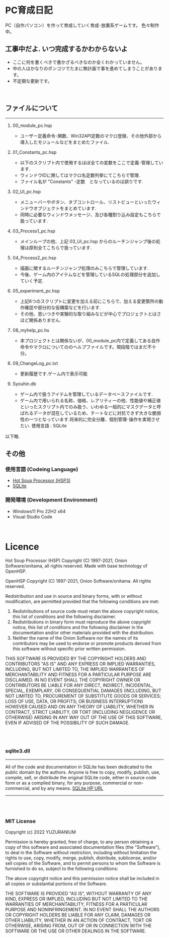 # PC育成日記
PC（自作パソコン）を作って育成していく育成･放置系ゲームです。
色々制作中。
<br />

## 工事中だよ. いつ完成するかわからないよ

- ここに何を書くべきで書かざるべきなのか全くわかっていません。
- 中の人はかなりのポンコツでたまに無計画で事を進めてしまうことがあります。
- 不定期な更新です。
<br />

## ファイルについて
***
1.  00_module_pc.hsp
	- ユーザー定義命令･関数、Win32API定数のマクロ登録、その他外部から導入したモジュールなどをまとめたファイル.

2.  01_Constants_pc.hsp
	- 以下のスクリプト内で使用するほぼ全ての変数をここで定義･管理しています.
	- ウィンドウIDに関してはマクロ名定数列挙にてこちらで管理.
	- ファイル名が "Constants" -定数　となっているのは誤りです.


3.  02_UI_pc.hsp
	- メニューバーやボタン、タブコントロール、リストビューといったウィンドウオブジェクトをまとめています.
	- 同時に必要なウィンドウメッセージ、及び各種割り込み設定もこちらで扱っています.


4.  03_Process1_pc.hsp
	- メインループの他、上記 03_UI_pc.hsp からのルーチンジャンプ後の処理は原則全てこちらで扱っています.


5.  04_Process2_pc.hsp
	- 描画に関するルーチンジャンプ処理のみこちらで管理しています.
	- 今後、ゲーム内のアイテムなどを管理しているSQLの処理部分を追加していく予定.


6.  05_experiment_pc.hsp
	- 上記6つのスクリプトに変更を加える前にこちらで、加える変更箇所の動作確認や部分的な仮構築などを行います.
	- その他、思いつきや実験的な取り組みなどが中心でプロジェクトとはさほど関係ありません.


7. 08_myhelp_pc.hs
	- 本プロジェクトとは関係ないが、00_module_pc内で定義してある自作命令やマクロについてののヘルプファイルです。現段階ではまだ不十分。


8.  09_ChangeLog_pc.txt
	- 更新履歴です.ゲーム内で表示可能



9.  Syouhin.db
	- ゲーム内で扱うアイテムを管理しているデータベースファイルです.
	- ゲーム内で用いられる名称、価格、レアリティーの他、性能値や補正値といったスクリプト内でのみ扱う、いわゆる一般的にマスクデータと呼ばれるデータが混在しているため、チートなどに対抗できず大きな脆弱性の一つとなっています.将来的に完全分離、個別管理･操作を実現させたい.   使用言語 : SQLite

以下略.
<br />

## その他

### 使用言語 (Codeing Language)
- [Hot Soup Processor (HSP3)](https://hsp.tv/)
- [SQLite](https://www.sqlite.org)
### 開発環境 (Development Environment)
- Windows11 Pro 22H2 x64
- Visual Studio Code
<br />


# Licence

Hot Soup Processor (HSP)
Copyright (C) 1997-2021, Onion Software/onitama, all rights reserved.
Made with base technology of OpenHSP.


OpenHSP
Copyright (C) 1997-2021, Onion Software/onitama.
All rights reserved.

Redistribution and use in source and binary forms, with or without modification, are permitted provided that the following conditions are met:

1. Redistributions of source code must retain the above copyright notice, this list of conditions and the following disclaimer.
1. Redistributions in binary form must reproduce the above copyright notice, this list of conditions and the following disclaimer in the documentation and/or other materials provided with the distribution.
1. Neither the name of the Onion Software nor the names of its contributors may be used to endorse or promote products derived from this software without specific prior written permission.

THIS SOFTWARE IS PROVIDED BY THE COPYRIGHT HOLDERS AND CONTRIBUTORS "AS IS" AND ANY EXPRESS OR IMPLIED WARRANTIES, INCLUDING, BUT NOT LIMITED TO, THE IMPLIED WARRANTIES OF MERCHANTABILITY AND FITNESS FOR A PARTICULAR PURPOSE ARE DISCLAIMED. IN NO EVENT SHALL THE COPYRIGHT OWNER OR CONTRIBUTORS BE LIABLE FOR ANY DIRECT, INDIRECT, INCIDENTAL, SPECIAL, EXEMPLARY, OR CONSEQUENTIAL DAMAGES (INCLUDING, BUT NOT LIMITED TO, PROCUREMENT OF SUBSTITUTE GOODS OR SERVICES; LOSS OF USE, DATA, OR PROFITS; OR BUSINESS INTERRUPTION) HOWEVER CAUSED AND ON ANY THEORY OF LIABILITY, WHETHER IN CONTRACT, STRICT LIABILITY, OR TORT (INCLUDING NEGLIGENCE OR OTHERWISE) ARISING IN ANY WAY OUT OF THE USE OF THIS SOFTWARE, EVEN IF ADVISED OF THE POSSIBILITY OF SUCH DAMAGE.

<!--*ソースコード形式かバイナリ形式か、変更するかしないかを問わず、以下の条件を満たす場合に限り、再頒布および使用が許可されます。*

*・ソースコードを再頒布する場合、上記の著作権表示、本条件一覧、および下記免責条項を含めること。*
*・バイナリ形式で再頒布する場合、頒布物に付属のドキュメント等の資料に、上記の著作権表示、本条件一覧、および下記免責条項を含めること。*
*・書面による特別の許可なしに、本ソフトウェアから派生した製品の宣伝または販売促進に、Onion Softwareの名前またはコントリビューターの名前を使用してはならない。*

*本ソフトウェアは、著作権者およびコントリビューターによって「現状のまま」提供されており、明示黙示を問わず、商業的な使用可能性、および特定の目的に対する適合性に関する暗黙の保証も含め、またそれに限定されない、いかなる保証もありません。著作権者もコントリビューターも、事由のいかんを問わず、 損害発生の原因いかんを問わず、かつ責任の根拠が契約であるか厳格責任であるか（過失その他の）不法行為であるかを問わず、仮にそのような損害が発生する可能性を知らされていたとしても、本ソフトウェアの使用によって発生した（代替品または代用サービスの調達、使用の喪失、データの喪失、利益の喪失、業務の中断も含め、またそれに限定されない）直接損害、間接損害、偶発的な損害、特別損害、懲罰的損害、または結果損害について、一切責任を負わないものとします。*-->
<br />
<br />

### sqlite3.dll
***
All of the code and documentation in SQLite has been dedicated to the public domain by the authors.
Anyone is free to copy, modify, publish, use, compile, sell, or distribute the original SQLite code, either in source code form or as a compiled binary, for any purpose, commercial or non-commercial, and by any means.
[SQLite HP URL](https://www.sqlite.org)

<!--*SQLiteはパブリックドメインです。*
*ソース、コード形式またはコンパイルされたバイナリとして、目的、商用または非商用、手段を問わず、誰でもオリジナルの SQLiteコードを自由にコピー、変更、公開、使用、コンパイル、販売、配布することができます。*-->
***
<br />
<br />

### MIT License

Copyright (c) 2022 YUZURANIUM

Permission is hereby granted, free of charge, to any person obtaining a copy
of this software and associated documentation files (the "Software"), to deal
in the Software without restriction, including without limitation the rights
to use, copy, modify, merge, publish, distribute, sublicense, and/or sell
copies of the Software, and to permit persons to whom the Software is
furnished to do so, subject to the following conditions:

The above copyright notice and this permission notice shall be included in all
copies or substantial portions of the Software.

THE SOFTWARE IS PROVIDED "AS IS", WITHOUT WARRANTY OF ANY KIND, EXPRESS OR
IMPLIED, INCLUDING BUT NOT LIMITED TO THE WARRANTIES OF MERCHANTABILITY,
FITNESS FOR A PARTICULAR PURPOSE AND NONINFRINGEMENT. IN NO EVENT SHALL THE
AUTHORS OR COPYRIGHT HOLDERS BE LIABLE FOR ANY CLAIM, DAMAGES OR OTHER
LIABILITY, WHETHER IN AN ACTION OF CONTRACT, TORT OR OTHERWISE, ARISING FROM,
OUT OF OR IN CONNECTION WITH THE SOFTWARE OR THE USE OR OTHER DEALINGS IN THE
SOFTWARE.